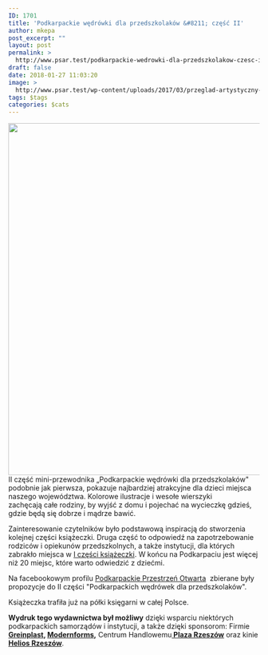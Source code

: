 ```yaml
---
ID: 1701
title: 'Podkarpackie wędrówki dla przedszkolaków &#8211; część II'
author: mkepa
post_excerpt: ""
layout: post
permalink: >
  http://www.psar.test/podkarpackie-wedrowki-dla-przedszkolakow-czesc-ii/
draft: false
date: 2018-01-27 11:03:20
image: >
  http://www.psar.test/wp-content/uploads/2017/03/przeglad-artystyczny-rzeszowskie-spacery-2017-40.jpg
tags: $tags
categories: $cats
---
```

<a href="http://www.psar.test/wp-content/uploads/2018/01/mockup_podkarpackie_werdrowki_II.png"><img class="aligncenter size-full wp-image-1703" src="http://www.psar.test/wp-content/uploads/2018/01/mockup_podkarpackie_werdrowki_II.png" alt="" width="735" height="705" /></a>II część mini-przewodnika „Podkarpackie wędrówki dla przedszkolaków" podobnie jak pierwsza, pokazuje najbardziej atrakcyjne dla dzieci miejsca naszego województwa. Kolorowe ilustracje i wesołe wierszyki zachęcają całe rodziny, by wyjść z domu i pojechać na wycieczkę gdzieś, gdzie będą się dobrze i mądrze bawić.

Zainteresowanie czytelników było podstawową inspiracją do stworzenia kolejnej części książeczki. Druga część to odpowiedź na zapotrzebowanie rodziców i opiekunów przedszkolnych, a także instytucji, dla których zabrakło miejsca w <a href="http://dev-psar.pantheonsite.io/podkarpackie-wedrowki-dla-przedszkolakow/">I części książeczki</a>. W końcu na Podkarpaciu jest więcej niż 20 miejsc, które warto odwiedzić z dziećmi.

Na facebookowym profilu <a href="https://www.facebook.com/podkarpackie.przestrzen.otwarta/posts/1585427011500455">Podkarpackie Przestrzeń Otwarta</a>  zbierane były propozycje do II części "Podkarpackich wędrówek dla przedszkolaków".

Książeczka trafiła już na półki księgarni w całej Polsce.

<strong>Wydruk tego wydawnictwa był możliwy</strong> dzięki wsparciu niektórych podkarpackich samorządów i instytucji, a także dzięki sponsorom: Firmie<strong> <a href="http://www.greinplast.pl/">Greinplast</a>, <a href="https://modernforms.pl">Modernforms</a>,</strong> Centrum Handlowemu<strong><a href="http://www.plazarzeszow.pl/"> Plaza Rzeszów</a></strong> oraz kinie<strong><a href="http://www.helios.pl/36,Rzeszow/StronaGlowna/"> Helios Rzeszów</a></strong>.